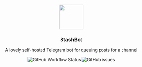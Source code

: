 <p align="center">
  <a href="https://github.com/electricduck/stashbot">
    <img src=".github/icon.png" width="80" height="80">
  </a>

  <h3 align="center">StashBot</h3>
  
  <p align="center">
    A lovely self-hosted Telegram bot for queuing posts for a channel
  </p>
  
  <p align="center">
    <img alt="GitHub Workflow Status" src="https://img.shields.io/github/workflow/status/electricduck/stashbot/CI (.NET Core 3.1)">
    <img alt="GitHub issues" src="https://img.shields.io/github/issues/electricduck/stashbot">
  </p>
</p>
